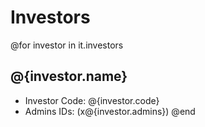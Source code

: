 # Investors

@for investor in it.investors
## @{investor.name}
- Investor Code: @{investor.code}
- Admins IDs: (x@{investor.admins})
@end